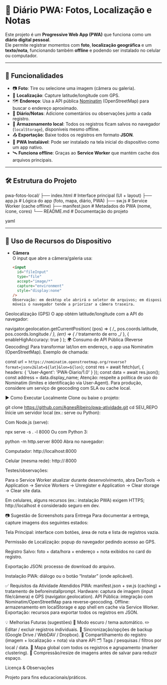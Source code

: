 # 📸 Diário PWA: Fotos, Localização e Notas

Este projeto é um **Progressive Web App (PWA)** que funciona como um **diário digital pessoal**.  
Ele permite registrar momentos com **foto**, **localização geográfica** e um **texto/nota**, funcionando também **offline** e podendo ser instalado no celular ou computador.

---

## 🚀 Funcionalidades

- 📷 **Foto**: Tire ou selecione uma imagem (câmera ou galeria).
- 📍 **Localização**: Capture latitude/longitude com GPS.
- 🗺️ **Endereço**: Usa a API pública [Nominatim](https://nominatim.org/) (OpenStreetMap) para buscar o endereço aproximado.
- 📝 **Diário/Notas**: Adicione comentários ou observações junto a cada registro.
- 💾 **Armazenamento local**: Todos os registros ficam salvos no navegador (`localStorage`), disponíveis mesmo offline.
- 📤 **Exportação**: Baixe todos os registros em formato **JSON**.
- 📱 **PWA Instalável**: Pode ser instalado na tela inicial do dispositivo como um app nativo.
- 🛰️ **Funciona offline**: Graças ao **Service Worker** que mantém cache dos arquivos principais.

---

## 🛠️ Estrutura do Projeto

pwa-fotos-local/
├── index.html # Interface principal (UI + layout)
├── app.js # Lógica do app (foto, mapa, diário, PWA)
├── sw.js # Service Worker (cache offline)
├── manifest.json # Metadados do PWA (nome, ícone, cores)
└── README.md # Documentação do projeto

yaml


---

## 📱 Uso de Recursos do Dispositivo

- **Câmera**  
   O input que abre a câmera/galeria usa:
  ```html
  <input
    id="fileInput"
    type="file"
    accept="image/*"
    capture="environment"
    style="display:none"
  />
  Observação: em desktop ele abrirá o seletor de arquivos; em dispositivos
  móveis o navegador tende a priorizar a câmera traseira.
  ```

Geolocalização (GPS)
O app obtém latitude/longitude com a API do navegador:

navigator.geolocation.getCurrentPosition(
(pos) => { /_ pos.coords.latitude, pos.coords.longitude _/ },
(err) => { /_ tratamento de erro _/ },
{ enableHighAccuracy: true }
);
🌍 Consumo de API Pública (Reverse Geocoding)
Para transformar lat/lon em endereço, o app usa Nominatim (OpenStreetMap). Exemplo de chamada:

const url = `https://nominatim.openstreetmap.org/reverse?format=jsonv2&lat=${lat}&lon=${lon}`;
const res = await fetch(url, { headers: { 'User-Agent': 'PWA-Diario/1.0' } });
const data = await res.json();
const address = data.display_name;
Atenção: respeite a política de uso do Nominatim (limites e identificação via User-Agent). Para produção, considere um serviço de geocoding com SLA ou cache local.

▶️ Como Executar Localmente
Clone ou baixe o projeto:

git clone https://github.com/AgnesRibeiro/pwa-atividade.git
cd SEU_REPO
Inicie um servidor local (ex.: serve ou Python):

Com Node.js (serve):

npx serve -s . -l 8000
Ou com Python 3:

python -m http.server 8000
Abra no navegador:

Computador: http://localhost:8000

Celular (mesma rede): http://<IP-do-PC>:8000

Testes/observações:

Para o Service Worker atualizar durante desenvolvimento, abra DevTools → Application → Service Workers → Unregister e Application → Clear storage → Clear site data.

Em celulares, alguns recursos (ex.: instalação PWA) exigem HTTPS; http://localhost é considerado seguro em dev.

📷 Sugestão de Screenshots para Entrega
Para documentar a entrega, capture imagens dos seguintes estados:

Tela Principal: interface com botões, área de nota e lista de registros vazia.

Permissão de Localização: popup do navegador pedindo acesso ao GPS.

Registro Salvo: foto + data/hora + endereço + nota exibidos no card do registro.

Exportação JSON: processo de download do arquivo.

Instalação PWA: diálogo ou o botão “Instalar” (onde aplicável).

✅ Requisitos da Atividade Atendidos
PWA: manifest.json + sw.js (caching) + tratamento de beforeinstallprompt.
Hardware: captura de imagem (input file/câmera) e GPS (navigator.geolocation).
API Pública: integração com Nominatim/OpenStreetMap para reverse-geocoding.
Offline: armazenamento em localStorage e app shell em cache via Service Worker.
Exportação: recursos para exportar todos os registros em JSON.

💡 Melhorias Futuras (sugestões)
🌙 Modo escuro / tema automático.
✏️ Editar / excluir registros individuais.
🔁 Sincronização/opções de backup (Google Drive / WebDAV / Dropbox).
🔗 Compartilhamento do registro (imagem + localização + nota) via share API
🗂️ Tags / pesquisas / filtros por local / data.
🧭 Mapa global com todos os registros e agrupamento (marker clustering).
📐 Compressão/resize de imagens antes de salvar para reduzir espaço.

Licença & Observações

Projeto para fins educacionais/práticos.
